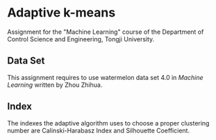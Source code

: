 # Adaptive k-means
Assignment for the "Machine Learning" course of the Department of Control Science and Engineering, Tongji University.

## Data Set

This assignment requires to use watermelon data set 4.0 in *Machine Learning* written by Zhou Zhihua.

## Index

The indexes the adaptive algorithm uses to choose a proper clustering number are Calinski-Harabasz Index and Silhouette Coefficient.
